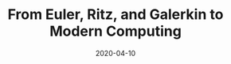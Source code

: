 ---
title: From Euler, Ritz, and Galerkin to Modern Computing 
summary: The notes of paper "From Euler, Ritz, and Galerkin to Modern Computing"
date: "2020-04-10"

# View.
#   1 = List
#   2 = Compact
#   3 = Card
view: 2

# Optional header image (relative to `static/img/` folder).
header:
  caption: ""
  image: "Walther_Ritz.jpg"
---